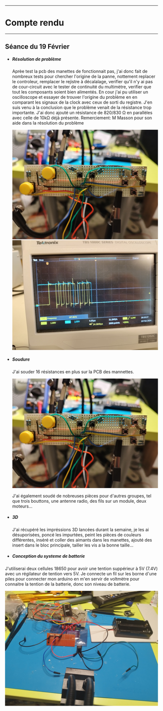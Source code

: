 *******************
# Compte rendu 
*******************
## Séance du 19 Février

- ##### Résolution de problème
  Aprèe test la pcb des manettes de fonctionnait pas, j'ai donc fait de nombreux tests pour chercher l'origine de la panne, nottement replacer le controleur, remplacer le rejistre à décalalage, verifier qu'il n'y ai pas de cour-circuit avec le tester de continuité du multimètre, verifier que tout les composants soient bien alimentés. En cour j'ai pu utiliser un oscilloscope et essayer de trouver l'origine du problème en en comparant les signaux de la clock avec ceux de sorti du registre. J'en suis venu à la conclusion que le problème venait de la résistance trop importante. J'ai donc ajouté un résistance de 820/830 Ω en parallèles avec celle de 10kΩ déjà présente.
  Remerciement: M Masson pour son aide dans la résolution du problème

  ![pcb manette + resistance](/documentation/Images/pcbResistant.png)
  ![Oscillo](/documentation/Images/oscillo.png)


- ##### Soudure
 
  J'ai souder 16 résistances en plus sur la PCB des mannettes.      

  ![pcb manette + resistance](/documentation/Images/pcbResistant.png)

  J'ai également soudé de nobreuses pièces pour d'autres groupes, tel que trois bouttons, une antenne radio, des fils sur un module, deux moteurs...
  
- ##### 3D
  J'ai récupéré les impréssions 3D lancées durant la semaine, je les ai désuporisées, poncé les impurtées, peint les pièces de couleurs différentes, inséré et coller des aimants dans les manettes, ajouté des insert dans le bloc principale, tailler les vis a la bonne taille...
  
- ##### Conception du systeme de batterie

J'utiliserai deux cellules 18650 pour avoir une tention suppérieur à 5V (7.4V) avec un régilateur de tention vers 5V. Je connecte un fil sur les borne d'une piles pour connecter mon arduino en m'en servir de voltmètre pour connaitre la tention de la batterie, donc son niveau de batterie. 


  ![branchement batterie](/documentation/Images/branchementBatterie.png)
